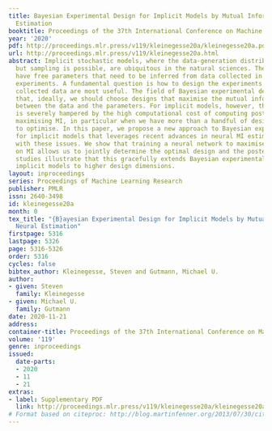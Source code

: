 ```yaml
---
title: Bayesian Experimental Design for Implicit Models by Mutual Information Neural
  Estimation
booktitle: Proceedings of the 37th International Conference on Machine Learning
year: '2020'
pdf: http://proceedings.mlr.press/v119/kleinegesse20a/kleinegesse20a.pdf
url: http://proceedings.mlr.press/v119/kleinegesse20a.html
abstract: Implicit stochastic models, where the data-generation distribution is intractable
  but sampling is possible, are ubiquitous in the natural sciences. The models typically
  have free parameters that need to be inferred from data collected in scientific
  experiments. A fundamental question is how to design the experiments so that the
  collected data are most useful. The field of Bayesian experimental design advocates
  that, ideally, we should choose designs that maximise the mutual information (MI)
  between the data and the parameters. For implicit models, however, this approach
  is severely hampered by the high computational cost of computing posteriors and
  maximising MI, in particular when we have more than a handful of design variables
  to optimise. In this paper, we propose a new approach to Bayesian experimental design
  for implicit models that leverages recent advances in neural MI estimation to deal
  with these issues. We show that training a neural network to maximise a lower bound
  on MI allows us to jointly determine the optimal design and the posterior. Simulation
  studies illustrate that this gracefully extends Bayesian experimental design for
  implicit models to higher design dimensions.
layout: inproceedings
series: Proceedings of Machine Learning Research
publisher: PMLR
issn: 2640-3498
id: kleinegesse20a
month: 0
tex_title: "{B}ayesian Experimental Design for Implicit Models by Mutual Information
  Neural Estimation"
firstpage: 5316
lastpage: 5326
page: 5316-5326
order: 5316
cycles: false
bibtex_author: Kleinegesse, Steven and Gutmann, Michael U.
author:
- given: Steven
  family: Kleinegesse
- given: Michael U.
  family: Gutmann
date: 2020-11-21
address: 
container-title: Proceedings of the 37th International Conference on Machine Learning
volume: '119'
genre: inproceedings
issued:
  date-parts:
  - 2020
  - 11
  - 21
extras:
- label: Supplementary PDF
  link: http://proceedings.mlr.press/v119/kleinegesse20a/kleinegesse20a-supp.pdf
# Format based on citeproc: http://blog.martinfenner.org/2013/07/30/citeproc-yaml-for-bibliographies/
---
```

